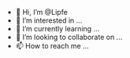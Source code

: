 - 👋 Hi, I’m @Lipfe
- 👀 I’m interested in ...
- 🌱 I’m currently learning ...
- 💞️ I’m looking to collaborate on ...
- 📫 How to reach me ...

<!---
Lipfe/Lipfe is a ✨ special ✨ repository because its `README.md` (this file) appears on your GitHub profile.
You can click the Preview link to take a look at your changes.
--->
